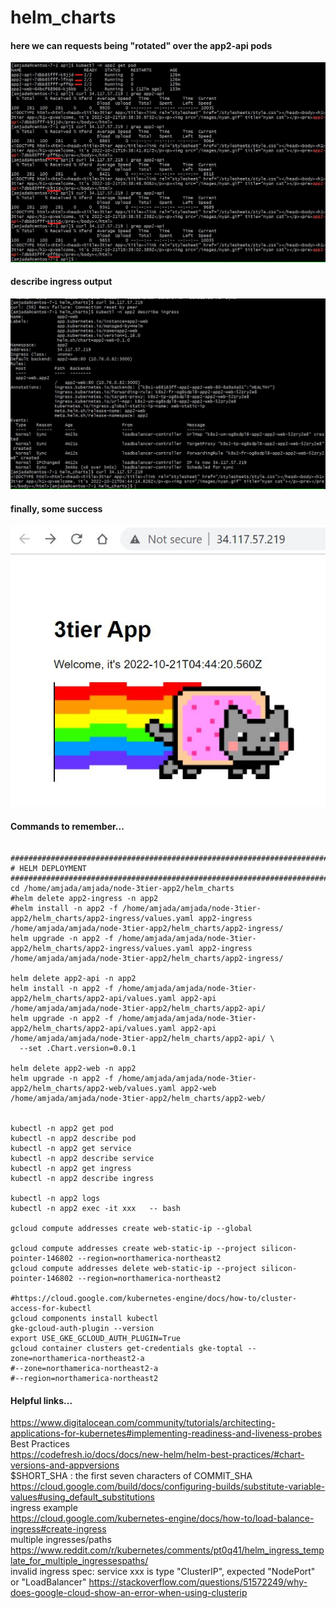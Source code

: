 # helm_charts

#### here we can requests being "rotated" over the app2-api pods
<img src="images/rotating_pods.JPG" width="600"/>

#### describe ingress output
<img src="images/describe_ingress.JPG" width="600"/>

#### finally, some success
<img src="images/success.JPG" width="600"/>

#### Commands to remember...
```

################################################################################
# HELM DEPLOYMENT
################################################################################
cd /home/amjada/amjada/node-3tier-app2/helm_charts
#helm delete app2-ingress -n app2
#helm install -n app2 -f /home/amjada/amjada/node-3tier-app2/helm_charts/app2-ingress/values.yaml app2-ingress /home/amjada/amjada/node-3tier-app2/helm_charts/app2-ingress/
helm upgrade -n app2 -f /home/amjada/amjada/node-3tier-app2/helm_charts/app2-ingress/values.yaml app2-ingress /home/amjada/amjada/node-3tier-app2/helm_charts/app2-ingress/

helm delete app2-api -n app2
helm install -n app2 -f /home/amjada/amjada/node-3tier-app2/helm_charts/app2-api/values.yaml app2-api /home/amjada/amjada/node-3tier-app2/helm_charts/app2-api/
helm upgrade -n app2 -f /home/amjada/amjada/node-3tier-app2/helm_charts/app2-api/values.yaml app2-api /home/amjada/amjada/node-3tier-app2/helm_charts/app2-api/ \
  --set .Chart.version=0.0.1

helm delete app2-web -n app2
helm upgrade -n app2 -f /home/amjada/amjada/node-3tier-app2/helm_charts/app2-web/values.yaml app2-web /home/amjada/amjada/node-3tier-app2/helm_charts/app2-web/


kubectl -n app2 get pod
kubectl -n app2 describe pod
kubectl -n app2 get service
kubectl -n app2 describe service
kubectl -n app2 get ingress
kubectl -n app2 describe ingress

kubectl -n app2 logs
kubectl -n app2 exec -it xxx   -- bash

gcloud compute addresses create web-static-ip --global

gcloud compute addresses create web-static-ip --project silicon-pointer-146802 --region=northamerica-northeast2
gcloud compute addresses delete web-static-ip --project silicon-pointer-146802 --region=northamerica-northeast2

#https://cloud.google.com/kubernetes-engine/docs/how-to/cluster-access-for-kubectl
gcloud components install kubectl
gke-gcloud-auth-plugin --version
export USE_GKE_GCLOUD_AUTH_PLUGIN=True
gcloud container clusters get-credentials gke-toptal --zone=northamerica-northeast2-a
#--zone=northamerica-northeast2-a
#--region=northamerica-northeast2

```

#### Helpful links...
https://www.digitalocean.com/community/tutorials/architecting-applications-for-kubernetes#implementing-readiness-and-liveness-probes<br />
Best Practices<br />
https://codefresh.io/docs/docs/new-helm/helm-best-practices/#chart-versions-and-appversions<br />
$SHORT_SHA : the first seven characters of COMMIT_SHA<br />
https://cloud.google.com/build/docs/configuring-builds/substitute-variable-values#using_default_substitutions<br />
ingress example<br />
https://cloud.google.com/kubernetes-engine/docs/how-to/load-balance-ingress#create-ingress<br />
multiple ingresses/paths<br />
https://www.reddit.com/r/kubernetes/comments/pt0q41/helm_ingress_template_for_multiple_ingressespaths/<br />
invalid ingress spec: service xxx is type "ClusterIP", expected "NodePort" or "LoadBalancer"
https://stackoverflow.com/questions/51572249/why-does-google-cloud-show-an-error-when-using-clusterip<br />
